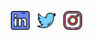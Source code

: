 <p align='center'>
<a href="https://www.linkedin.com/in/nawelberrichi/"><img height="30" src="linkedin.png"></a>&nbsp;&nbsp;
<a href="https://twitter.com/nawel_brrch"><img height="30" src="twitter.png"></a>&nbsp;&nbsp;   
<a href="https://www.instagram.com/nawel.brrch/"><img height="30" src="instagram.png"></a>&nbsp;&nbsp;

 </p>
